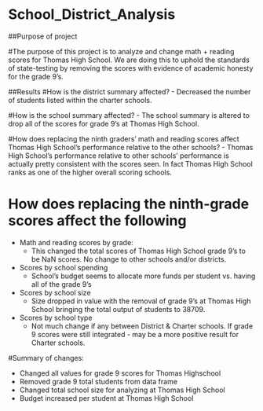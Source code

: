 # School_District_Analysis

##Purpose of project

#The purpose of this project is to analyze and change math + reading scores for Thomas High School. We are doing this to uphold the standards of state-testing by removing the scores with evidence of academic honesty for the grade 9’s.

##Results
#How is the district summary affected?
    - Decreased the number of students listed within the charter schools.

#How is the school summary affected?
    - The school summary is altered to drop all of the scores for grade 9’s at Thomas High School. 

#How does replacing the ninth graders’ math and reading scores affect Thomas High School’s performance relative to the other schools?
    - Thomas High School’s performance relative to other schools’ performance is actually pretty consistent with the scores seen. In fact Thomas High School ranks      as one of the higher overall scoring schools.

# How does replacing the ninth-grade scores affect the following
   - Math and reading scores by grade:
       - This changed the total scores of Thomas High School grade 9’s to be NaN scores. No change to other schools and/or districts.
   - Scores by school spending
       - School’s budget seems to allocate more funds per student vs. having all of the grade 9’s 
   - Scores by school size
       - Size dropped in value with the removal of grade 9’s at Thomas High School bringing the total output of students to 38709. 
   - Scores by school type
       - Not much change if any between District & Charter schools. If grade 9 scores were still integrated - may be a more positive result for Charter schools. 

#Summary of changes:
- Changed all values for grade 9 scores for Thomas Highschool
- Removed grade 9 total students from data frame
- Changed total school size for analyzing at Thomas High School
- Budget increased per student at Thomas High School 
